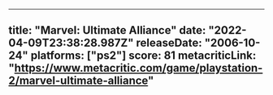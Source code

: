 
---
title: "Marvel: Ultimate Alliance"
date: "2022-04-09T23:38:28.987Z"
releaseDate: "2006-10-24"
platforms: ["ps2"]
score: 81
metacriticLink: "https://www.metacritic.com/game/playstation-2/marvel-ultimate-alliance"
---
